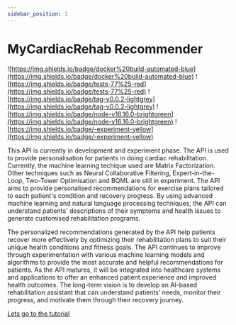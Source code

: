 ```yaml
---
sidebar_position: 1
---
```


# MyCardiacRehab Recommender

![https://img.shields.io/badge/docker%20build-automated-blue](https://img.shields.io/badge/docker%20build-automated-blue) ![https://img.shields.io/badge/tests-77%25-red](https://img.shields.io/badge/tests-77%25-red) ![https://img.shields.io/badge/tag-v0.0.2-lightgrey](https://img.shields.io/badge/tag-v0.0.2-lightgrey) ![https://img.shields.io/badge/node-v16.16.0-brightgreen](https://img.shields.io/badge/node-v16.16.0-brightgreen) ![https://img.shields.io/badge/-experiment-yellow](https://img.shields.io/badge/-experiment-yellow)

This API is currently in development and experiment phase. The API is used to provide personalisation for patients in doing cardiac rehabilitation. Currently, the machine learning techique used are Matrix Factorization. Other techniques such as Neural Collaborative Filtering, Expert-in-the-Loop, Two-Tower Optimisation and BQML are still in experiment.
The API aims to provide personalised recommendations for exercise plans tailored to each patient's condition and recovery progress.  By using advanced machine learning and natural language processing techniques, the API can understand patients' descriptions of their symptoms and health issues to generate customised rehabilitation programs.

The personalized recommendations generated by the API help patients recover more effectively by optimizing their rehabilitation plans to suit their unique health conditions and fitness goals. The API continues to improve through experimentation with various machine learning models and algorithms to provide the most accurate and helpful recommendations for patients.
As the API matures, it will be integrated into healthcare systems and applications to offer an enhanced patient experience and improved health outcomes. The long-term vision is to develop an AI-based rehabilitation assistant that can understand patients’ needs, monitor their progress, and motivate them through their recovery journey.

[Lets go to the tutorial](/docs/intro)